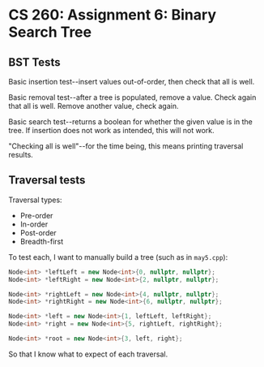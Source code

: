 # CS 260: Assignment 6: Binary Search Tree

## BST Tests

Basic insertion test--insert values out-of-order, then check that all is well.

Basic removal test--after a tree is populated, remove a value. Check again that all is well. Remove another value, check again.

Basic search test--returns a boolean for whether the given value is in the tree. If insertion does not work as intended, this will not work.

"Checking all is well"--for the time being, this means printing traversal results.


## Traversal tests

Traversal types:
- Pre-order
- In-order
- Post-order
- Breadth-first

To test each, I want to manually build a tree (such as in `may5.cpp`):
```cpp
Node<int> *leftLeft = new Node<int>{0, nullptr, nullptr};
Node<int> *leftRight = new Node<int>{2, nullptr, nullptr};

Node<int> *rightLeft = new Node<int>{4, nullptr, nullptr};
Node<int> *rightRight = new Node<int>{6, nullptr, nullptr};

Node<int> *left = new Node<int>{1, leftLeft, leftRight};
Node<int> *right = new Node<int>{5, rightLeft, rightRight};

Node<int> *root = new Node<int>{3, left, right};
```
So that I know what to expect of each traversal.

